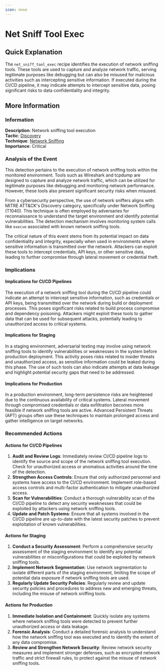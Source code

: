 ```yaml
---
icon: nose
---
```


# Net Sniff Tool Exec

## Quick Explanation

The `net_sniff_tool_exec` recipe identifies the execution of network sniffing tools. These tools are used to capture and analyze network traffic, serving legitimate purposes like debugging but can also be misused for malicious activities such as intercepting sensitive information. If executed during the CI/CD pipeline, it may indicate attempts to intercept sensitive data, posing significant risks to data confidentiality and integrity.

## More Information

### Information

**Description**: Network sniffing tool execution\
**Tactic**: [Discovery](https://jibril.garnet.ai/mitre/mitre/ta0007)\
**Technique**: [Network Sniffing](https://jibril.garnet.ai/mitre/mitre/ta0007/t1040)\
**Importance**: Critical

### Analysis of the Event

This detection pertains to the execution of network sniffing tools within the monitored environment. Tools such as Wireshark and tcpdump are designed to capture and analyze network traffic, which can be utilized for legitimate purposes like debugging and monitoring network performance. However, these tools also present significant security risks when misused.

From a cybersecurity perspective, the use of network sniffers aligns with MITRE ATT\&CK's Discovery category, specifically under Network Sniffing (T1040). This technique is often employed by adversaries for reconnaissance to understand the target environment and identify potential vulnerabilities. The detection mechanism involves monitoring system calls like `execve` associated with known network sniffing tools.

The critical nature of this event stems from its potential impact on data confidentiality and integrity, especially when used in environments where sensitive information is transmitted over the network. Attackers can exploit these tools to intercept credentials, API keys, or other sensitive data, leading to further compromise through lateral movement or credential theft.

### Implications

#### Implications for CI/CD Pipelines

The execution of a network sniffing tool during the CI/CD pipeline could indicate an attempt to intercept sensitive information, such as credentials or API keys, being transmitted over the network during build or deployment processes. This poses significant risks related to build process compromise and dependency poisoning. Attackers might exploit these tools to gather data that can be used for subsequent attacks, potentially leading to unauthorized access to critical systems.

#### Implications for Staging

In a staging environment, adversarial testing may involve using network sniffing tools to identify vulnerabilities or weaknesses in the system before production deployment. This activity poses risks related to insider threats and unauthorized access, as sensitive information could be leaked during this phase. The use of such tools can also indicate attempts at data leakage and highlight potential security gaps that need to be addressed.

#### Implications for Production

In a production environment, long-term persistence risks are heightened due to the continuous availability of critical systems. Lateral movement through compromised credentials or data exfiltration becomes more feasible if network sniffing tools are active. Advanced Persistent Threats (APT) groups often use these techniques to maintain prolonged access and gather intelligence on target networks.

### Recommended Actions

#### Actions for CI/CD Pipelines

1. **Audit and Review Logs**: Immediately review CI/CD pipeline logs to identify the source and scope of the network sniffing tool execution. Check for unauthorized access or anomalous activities around the time of the detection.
2. **Strengthen Access Controls**: Ensure that only authorized personnel and systems have access to the CI/CD environment. Implement role-based access controls and multi-factor authentication to mitigate unauthorized access.
3. **Scan for Vulnerabilities**: Conduct a thorough vulnerability scan of the CI/CD pipeline to detect any security weaknesses that could be exploited by attackers using network sniffing tools.
4. **Update and Patch Systems**: Ensure that all systems involved in the CI/CD pipeline are up-to-date with the latest security patches to prevent exploitation of known vulnerabilities.

#### Actions for Staging

1. **Conduct a Security Assessment**: Perform a comprehensive security assessment of the staging environment to identify any potential vulnerabilities or misconfigurations that could be exploited by network sniffing tools.
2. **Implement Network Segmentation**: Use network segmentation to isolate different parts of the staging environment, limiting the scope of potential data exposure if network sniffing tools are used.
3. **Regularly Update Security Policies**: Regularly review and update security policies and procedures to address new and emerging threats, including the misuse of network sniffing tools.

#### Actions for Production

1. **Immediate Isolation and Containment**: Quickly isolate any systems where network sniffing tools were detected to prevent further unauthorized access or data leakage.
2. **Forensic Analysis**: Conduct a detailed forensic analysis to understand how the network sniffing tool was executed and to identify the extent of any data compromise.
3. **Review and Strengthen Network Security**: Review network security measures and implement stronger defenses, such as encrypted network traffic and strict firewall rules, to protect against the misuse of network sniffing tools.
